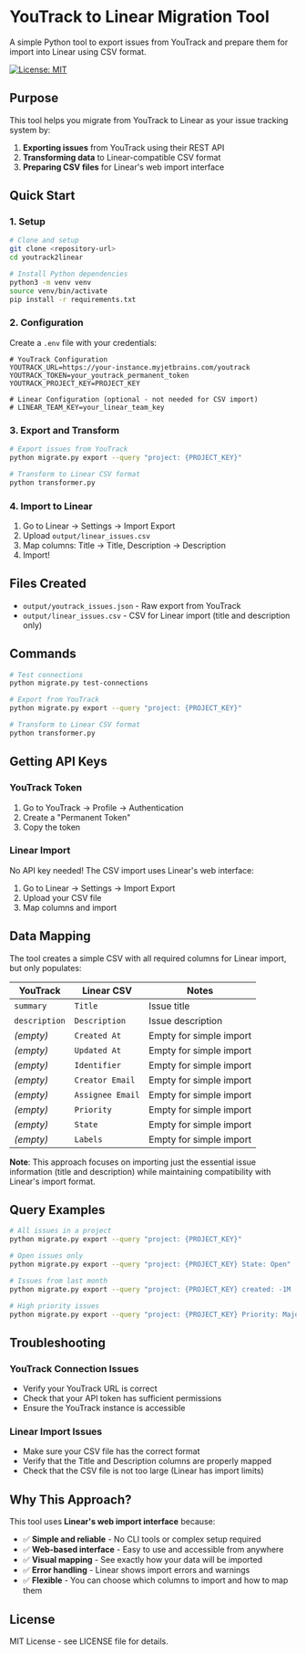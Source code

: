 # YouTrack to Linear Migration Tool

A simple Python tool to export issues from YouTrack and prepare them for import into Linear using CSV format.

[![License: MIT](https://img.shields.io/badge/License-MIT-yellow.svg)](https://opensource.org/licenses/MIT)

## Purpose

This tool helps you migrate from YouTrack to Linear as your issue tracking system by:
1. **Exporting issues** from YouTrack using their REST API
2. **Transforming data** to Linear-compatible CSV format
3. **Preparing CSV files** for Linear's web import interface

## Quick Start

### 1. Setup

```bash
# Clone and setup
git clone <repository-url>
cd youtrack2linear

# Install Python dependencies
python3 -m venv venv
source venv/bin/activate
pip install -r requirements.txt
```

### 2. Configuration

Create a `.env` file with your credentials:

```env
# YouTrack Configuration
YOUTRACK_URL=https://your-instance.myjetbrains.com/youtrack
YOUTRACK_TOKEN=your_youtrack_permanent_token
YOUTRACK_PROJECT_KEY=PROJECT_KEY

# Linear Configuration (optional - not needed for CSV import)
# LINEAR_TEAM_KEY=your_linear_team_key
```

### 3. Export and Transform

```bash
# Export issues from YouTrack
python migrate.py export --query "project: {PROJECT_KEY}"

# Transform to Linear CSV format
python transformer.py
```

### 4. Import to Linear

1. Go to Linear → Settings → Import Export
2. Upload `output/linear_issues.csv`
3. Map columns: Title → Title, Description → Description
4. Import!

## Files Created

- `output/youtrack_issues.json` - Raw export from YouTrack
- `output/linear_issues.csv` - CSV for Linear import (title and description only)

## Commands

```bash
# Test connections
python migrate.py test-connections

# Export from YouTrack
python migrate.py export --query "project: {PROJECT_KEY}"

# Transform to Linear CSV format
python transformer.py
```

## Getting API Keys

### YouTrack Token
1. Go to YouTrack → Profile → Authentication
2. Create a "Permanent Token"
3. Copy the token

### Linear Import
No API key needed! The CSV import uses Linear's web interface:
1. Go to Linear → Settings → Import Export
2. Upload your CSV file
3. Map columns and import

## Data Mapping

The tool creates a simple CSV with all required columns for Linear import, but only populates:

| YouTrack | Linear CSV | Notes |
|----------|-------------|-------|
| `summary` | `Title` | Issue title |
| `description` | `Description` | Issue description |
| *(empty)* | `Created At` | Empty for simple import |
| *(empty)* | `Updated At` | Empty for simple import |
| *(empty)* | `Identifier` | Empty for simple import |
| *(empty)* | `Creator Email` | Empty for simple import |
| *(empty)* | `Assignee Email` | Empty for simple import |
| *(empty)* | `Priority` | Empty for simple import |
| *(empty)* | `State` | Empty for simple import |
| *(empty)* | `Labels` | Empty for simple import |

**Note**: This approach focuses on importing just the essential issue information (title and description) while maintaining compatibility with Linear's import format.

## Query Examples

```bash
# All issues in a project
python migrate.py export --query "project: {PROJECT_KEY}"

# Open issues only
python migrate.py export --query "project: {PROJECT_KEY} State: Open"

# Issues from last month
python migrate.py export --query "project: {PROJECT_KEY} created: -1M .. today"

# High priority issues
python migrate.py export --query "project: {PROJECT_KEY} Priority: Major"
```

## Troubleshooting

### YouTrack Connection Issues
- Verify your YouTrack URL is correct
- Check that your API token has sufficient permissions
- Ensure the YouTrack instance is accessible

### Linear Import Issues
- Make sure your CSV file has the correct format
- Verify that the Title and Description columns are properly mapped
- Check that the CSV file is not too large (Linear has import limits)

## Why This Approach?

This tool uses **Linear's web import interface** because:
- ✅ **Simple and reliable** - No CLI tools or complex setup required
- ✅ **Web-based interface** - Easy to use and accessible from anywhere
- ✅ **Visual mapping** - See exactly how your data will be imported
- ✅ **Error handling** - Linear shows import errors and warnings
- ✅ **Flexible** - You can choose which columns to import and how to map them

## License

MIT License - see LICENSE file for details.
